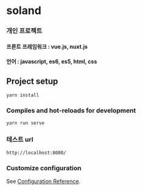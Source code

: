# soland
### 개인 프로젝트 
#### 프론트 프레임워크 : vue.js, nuxt.js
#### 언어 : javascript, es6, es5, html, css

## Project setup
```
yarn install
```

### Compiles and hot-reloads for development
```
yarn run serve
```

### 테스트 url
```
http://localhost:8080/
```

### Customize configuration
See [Configuration Reference](https://cli.vuejs.org/config/).

